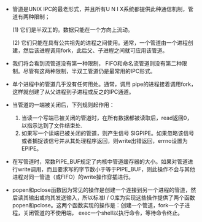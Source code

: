 * 管道是UNIX IPC的最老形式，并且所有U N I X系统都提供此种通信机制，管道有两种限制；

  (1) 它们是半双工的。数据只能在一个方向上流动。

  (2) 它们只能在具有公共祖先的进程之间使用。通常，一个管道由一个进程创建，然后该进程调用fork，此后父、子进程之间就可应用该管道。

* 我们将会看到流管道没有第一种限制， FIFO和命名流管道则没有第二种限制。尽管有这两种限制，半双工管道仍是最常用的IPC形式。

* 单个进程中的管道几乎没有任何用处。通常，调用 pipe的进程接着调用fork，这样就创建了从父进程到子进程或反之的IPC通道。

* 当管道的一端被关闭后，下列规则起作用：

  1.  当读一个写端已被关闭的管道时，在所有数据都被读取后，read返回0，以指示达到了文件结束处.
  2. 如果写一个读端已被关闭的管道，则产生信号 SIGPIPE。如果忽略该信号或者捕捉该信号并从其处理程序返回，则write出错返回，errno设置为EPIPE。

* 在写管道时，常数PIPE_BUF规定了内核中管道缓存器的大小。如果对管道进行write调用，而且要求写的字节数小于等于PIPE_BUF，则此操作不会与其他进程对同一管道（或FIFO）的write操作穿插进行。

* popen和pclose函数因为常见的操作是创建一个连接到另一个进程的管道，然后读其输出或向其发送输入，所以标准I / O库为实现这些操作提供了两个函数 popen和pclose。这两个函数实现的操作是：创建一个管道，fork一个子进程，关闭管道的不使用端， exec一个shell以执行命令，等待命令终止。

  ​